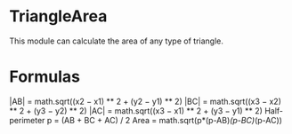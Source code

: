 # TriangleArea
This module can calculate the area of any type of triangle.

# Formulas
|AB| = math.sqrt((x2 − x1) ** 2 + (y2 − y1) ** 2)
|BC| = math.sqrt((x3 − x2) ** 2 + (y3 − y2) ** 2)
|AC| = math.sqrt((x3 − x1) ** 2 + (y3 − y1) ** 2)
Half-perimeter p = (AB + BC + AC) / 2
Area = math.sqrt(p*(p-AB)*(p-BC)*(p-AC))
